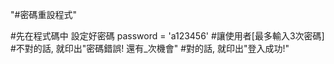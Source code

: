 "#密碼重設程式"

#先在程式碼中 設定好密碼 password = 'a123456'
#讓使用者[最多輸入3次密碼]
#不對的話, 就印出"密碼錯誤! 還有_次機會"
#對的話, 就印出"登入成功!"

